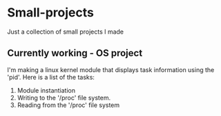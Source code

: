 # Small-projects
Just a collection of small projects I made
## Currently working - OS project
I'm making a linux kernel module that displays task information using the 'pid'.
Here is a list of the tasks:
1. Module instantiation
2. Writing to the '/proc' file system.
3. Reading from the '/proc' file system
